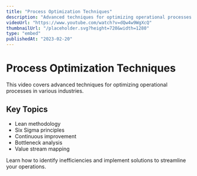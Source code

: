 ```yaml
---
title: "Process Optimization Techniques"
description: "Advanced techniques for optimizing operational processes."
videoUrl: "https://www.youtube.com/watch?v=dQw4w9WgXcQ"
thumbnailUrl: "/placeholder.svg?height=720&width=1280"
type: "embed"
publishedAt: "2023-02-20"
---
```


# Process Optimization Techniques

This video covers advanced techniques for optimizing operational processes in various industries.

## Key Topics

- Lean methodology
- Six Sigma principles
- Continuous improvement
- Bottleneck analysis
- Value stream mapping

Learn how to identify inefficiencies and implement solutions to streamline your operations.
